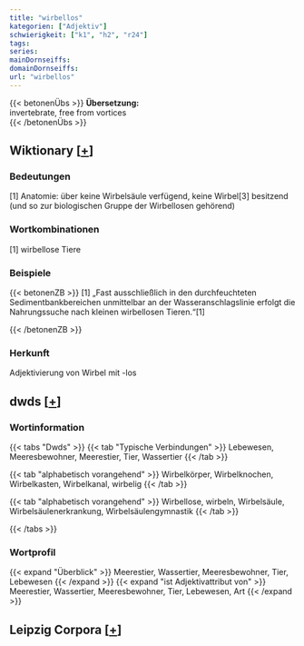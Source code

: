 ```yaml
---
title: "wirbellos"
kategorien: ["Adjektiv"]
schwierigkeit: ["k1", "h2", "r24"]
tags:
series:
mainDornseiffs:
domainDornseiffs:
url: "wirbellos"
---
```


{{< betonenÜbs >}}
**Übersetzung:**  
invertebrate, free from vortices  
{{< /betonenÜbs >}}

## Wiktionary [[+](https://de.wiktionary.org/wiki/wirbellos)]

### Bedeutungen
[1] Anatomie: über keine Wirbelsäule verfügend, keine Wirbel[3] besitzend (und so zur biologischen Gruppe der Wirbellosen gehörend)  

### Wortkombinationen
[1] wirbellose Tiere  

### Beispiele
{{< betonenZB >}}
[1] „Fast ausschließlich in den durchfeuchteten Sedimentbankbereichen unmittelbar an der Wasseranschlagslinie erfolgt die Nahrungssuche nach kleinen wirbellosen Tieren.“[1]  

{{< /betonenZB >}}
### Herkunft
Adjektivierung von Wirbel mit -los  



## dwds [[+](https://www.dwds.de/wb/wirbellos)]

### Wortinformation
{{< tabs "Dwds" >}}
{{< tab "Typische Verbindungen" >}}
Lebewesen, Meeresbewohner, Meerestier, Tier, Wassertier
{{< /tab >}}

{{< tab "alphabetisch vorangehend" >}}
Wirbelkörper, Wirbelknochen, Wirbelkasten, Wirbelkanal, wirbelig
{{< /tab >}}

{{< tab "alphabetisch vorangehend" >}}
Wirbellose, wirbeln, Wirbelsäule, Wirbelsäulenerkrankung, Wirbelsäulengymnastik
{{< /tab >}}

{{< /tabs >}}

### Wortprofil
{{< expand "Überblick" >}} Meerestier, Wassertier, Meeresbewohner, Tier, Lebewesen {{< /expand >}}
{{< expand "ist Adjektivattribut von" >}} Meerestier, Wassertier, Meeresbewohner, Tier, Lebewesen, Art {{< /expand >}}

## Leipzig Corpora [[+](https://corpora.uni-leipzig.de/en/res?word=wirbellos&corpusId=deu_newscrawl-public_2018)]

